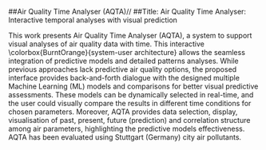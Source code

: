 ##Air Quality Time Analyser (AQTA)//
##Title: Air Quality Time Analyser: Interactive temporal analyses with visual prediction

This work presents Air Quality Time Analyser (AQTA), a system to support visual analyses of air quality data with time. This interactive \colorbox{BurntOrange}{system-user architecture} allows the seamless integration of predictive models and detailed patterns analyses. While previous approaches lack predictive air quality options, the proposed interface provides back-and-forth dialogue with the designed multiple Machine Learning (ML) models and comparisons for better visual predictive assessments. These models can be dynamically selected in real-time, and the user could visually compare the results in different time conditions for chosen parameters. Moreover, AQTA provides data selection, display, visualisation of past, present, future (prediction) and correlation structure among air parameters, highlighting the predictive models effectiveness. AQTA has been evaluated using Stuttgart (Germany) city air pollutants.
